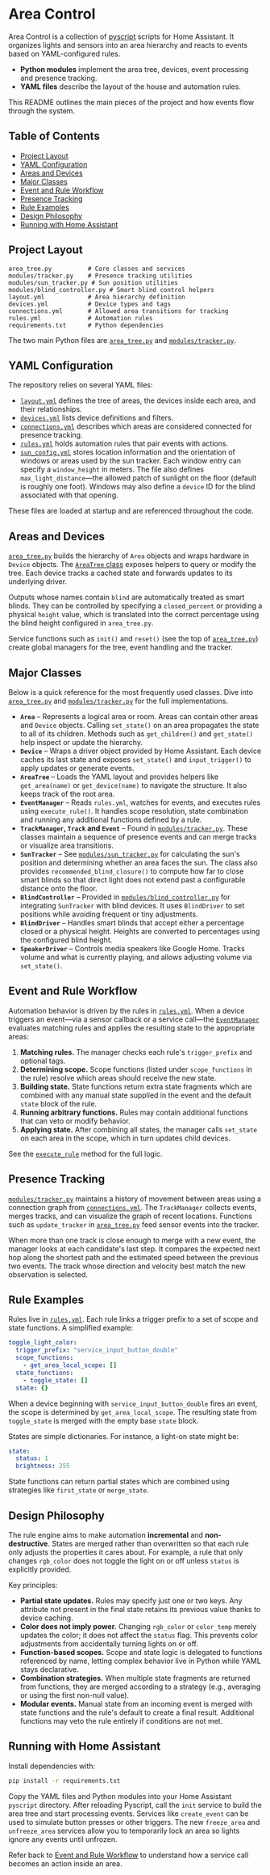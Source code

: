 # Area Control

Area Control is a collection of [pyscript](https://github.com/custom-components/pyscript) scripts for Home Assistant. It organizes lights and sensors into an area hierarchy and reacts to events based on YAML-configured rules.

- **Python modules** implement the area tree, devices, event processing and presence tracking.
- **YAML files** describe the layout of the house and automation rules.

This README outlines the main pieces of the project and how events flow through the system.

## Table of Contents
- [Project Layout](#project-layout)
- [YAML Configuration](#yaml-configuration)
- [Areas and Devices](#areas-and-devices)
- [Major Classes](#major-classes)
- [Event and Rule Workflow](#event-and-rule-workflow)
- [Presence Tracking](#presence-tracking)
- [Rule Examples](#rule-examples)
- [Design Philosophy](#design-philosophy)
- [Running with Home Assistant](#running-with-home-assistant)

## Project Layout

```
area_tree.py          # Core classes and services
modules/tracker.py    # Presence tracking utilities
modules/sun_tracker.py # Sun position utilities
modules/blind_controller.py # Smart blind control helpers
layout.yml            # Area hierarchy definition
devices.yml           # Device types and tags
connections.yml       # Allowed area transitions for tracking
rules.yml             # Automation rules
requirements.txt      # Python dependencies
```

The two main Python files are [`area_tree.py`](area_tree.py) and [`modules/tracker.py`](modules/tracker.py).

## YAML Configuration

The repository relies on several YAML files:

- [`layout.yml`](layout.yml) defines the tree of areas, the devices inside each area, and their relationships.
- [`devices.yml`](devices.yml) lists device definitions and filters.
- [`connections.yml`](connections.yml) describes which areas are considered connected for presence tracking.
- [`rules.yml`](rules.yml) holds automation rules that pair events with actions.
- [`sun_config.yml`](sun_config.yml) stores location information and the
  orientation of windows or areas used by the sun tracker. Each window entry can
  specify a `window_height` in meters. The file also defines
  `max_light_distance`—the allowed patch of sunlight on the floor (default is
  roughly one foot). Windows may also define a `device` ID for the blind
  associated with that opening.

These files are loaded at startup and are referenced throughout the code.

## Areas and Devices

[`area_tree.py`](area_tree.py) builds the hierarchy of `Area` objects and wraps hardware in `Device` objects. The [`AreaTree` class](area_tree.py) exposes helpers to query or modify the tree. Each device tracks a cached state and forwards updates to its underlying driver.

Outputs whose names contain `blind` are automatically treated as smart blinds.
They can be controlled by specifying a `closed_percent` or providing a physical
`height` value, which is translated into the correct percentage using the blind
height configured in `area_tree.py`.

Service functions such as `init()` and `reset()` (see the top of [`area_tree.py`](area_tree.py)) create global managers for the tree, event handling and the tracker.

## Major Classes

Below is a quick reference for the most frequently used classes. Dive into
[`area_tree.py`](area_tree.py) and [`modules/tracker.py`](modules/tracker.py) for
the full implementations.

- **`Area`** – Represents a logical area or room. Areas can contain other areas
  and `Device` objects. Calling `set_state()` on an area propagates the state to
  all of its children. Methods such as `get_children()` and `get_state()` help
  inspect or update the hierarchy.
- **`Device`** – Wraps a driver object provided by Home Assistant. Each device
  caches its last state and exposes `set_state()` and `input_trigger()` to apply
  updates or generate events.
- **`AreaTree`** – Loads the YAML layout and provides helpers like
  `get_area(name)` or `get_device(name)` to navigate the structure. It also keeps
  track of the root area.
- **`EventManager`** – Reads `rules.yml`, watches for events, and executes rules
  using `execute_rule()`. It handles scope resolution, state combination and
  running any additional functions defined by a rule.
- **`TrackManager`, `Track` and `Event`** – Found in
  [`modules/tracker.py`](modules/tracker.py). These classes maintain a sequence
  of presence events and can merge tracks or visualize area transitions.
- **`SunTracker`** – See [`modules/sun_tracker.py`](modules/sun_tracker.py) for
  calculating the sun's position and determining whether an area faces the sun.
  The class also provides `recommended_blind_closure()` to compute how far to
  close smart blinds so that direct light does not extend past a configurable
  distance onto the floor.
- **`BlindController`** – Provided in
  [`modules/blind_controller.py`](modules/blind_controller.py) for integrating
  `SunTracker` with blind devices. It uses `BlindDriver` to set positions while
  avoiding frequent or tiny adjustments.
- **`BlindDriver`** – Handles smart blinds that accept either a percentage
  closed or a physical height. Heights are converted to percentages using the
  configured blind height.
- **`SpeakerDriver`** – Controls media speakers like Google Home. Tracks volume
  and what is currently playing, and allows adjusting volume via `set_state()`.

## Event and Rule Workflow

Automation behavior is driven by the rules in [`rules.yml`](rules.yml). When a device triggers an event—via a sensor callback or a service call—the [`EventManager`](area_tree.py) evaluates matching rules and applies the resulting state to the appropriate areas:

1. **Matching rules.** The manager checks each rule's `trigger_prefix` and optional tags.
2. **Determining scope.** Scope functions (listed under `scope_functions` in the rule) resolve which areas should receive the new state.
3. **Building state.** State functions return extra state fragments which are combined with any manual state supplied in the event and the default `state` block of the rule.
4. **Running arbitrary functions.** Rules may contain additional functions that can veto or modify behavior.
5. **Applying state.** After combining all states, the manager calls `set_state` on each area in the scope, which in turn updates child devices.

See the [`execute_rule`](area_tree.py) method for the full logic.

## Presence Tracking

[`modules/tracker.py`](modules/tracker.py) maintains a history of movement between areas using a connection graph from [`connections.yml`](connections.yml). The `TrackManager` collects events, merges tracks, and can visualize the graph of recent locations. Functions such as `update_tracker` in [`area_tree.py`](area_tree.py) feed sensor events into the tracker.

When more than one track is close enough to merge with a new event, the manager
looks at each candidate's last step. It compares the expected next hop along the
shortest path and the estimated speed between the previous two events. The track
whose direction and velocity best match the new observation is selected.

## Rule Examples

Rules live in [`rules.yml`](rules.yml). Each rule links a trigger prefix to a
set of scope and state functions. A simplified example:

```yaml
toggle_light_color:
  trigger_prefix: "service_input_button_double"
  scope_functions:
    - get_area_local_scope: []
  state_functions:
    - toggle_state: []
  state: {}
```

When a device beginning with `service_input_button_double` fires an event, the
scope is determined by `get_area_local_scope`. The resulting state from
`toggle_state` is merged with the empty base `state` block.

States are simple dictionaries. For instance, a light-on state might be:

```yaml
state:
  status: 1
  brightness: 255
```

State functions can return partial states which are combined using strategies
like `first_state` or `merge_state`.

## Design Philosophy

The rule engine aims to make automation **incremental** and **non-destructive**.
States are merged rather than overwritten so that each rule only adjusts the
properties it cares about. For example, a rule that only changes `rgb_color`
does not toggle the light on or off unless `status` is explicitly provided.

Key principles:

* **Partial state updates.** Rules may specify just one or two keys. Any
  attribute not present in the final state retains its previous value thanks to
  device caching.
* **Color does not imply power.** Changing `rgb_color` or `color_temp` merely
  updates the color; it does not affect the `status` flag. This prevents color
  adjustments from accidentally turning lights on or off.
* **Function-based scopes.** Scope and state logic is delegated to functions
  referenced by name, letting complex behavior live in Python while YAML stays
  declarative.
* **Combination strategies.** When multiple state fragments are returned from
  functions, they are merged according to a strategy (e.g., averaging or using
  the first non-null value).
* **Modular events.** Manual state from an incoming event is merged with state
  functions and the rule's default to create a final result. Additional
  functions may veto the rule entirely if conditions are not met.

## Running with Home Assistant

Install dependencies with:

```bash
pip install -r requirements.txt
```

Copy the YAML files and Python modules into your Home Assistant `pyscript` directory. After reloading Pyscript, call the `init` service to build the area tree and start processing events. Services like `create_event` can be used to simulate button presses or other triggers.
The new `freeze_area` and `unfreeze_area` services allow you to temporarily lock an area so lights ignore any events until unfrozen.

Refer back to [Event and Rule Workflow](#event-and-rule-workflow) to understand how a service call becomes an action inside an area.

